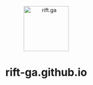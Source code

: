 <p align="center">
    <a href="https://github.com/rift-ga" target="_blank">
        <img src="https://rift-ga.github.io/assets/logo-transparent-github.png" width="120" alt="rift.ga" />
    </a>
    <h1 align="center">rift-ga.github.io</h1>
    <br>
</p>
